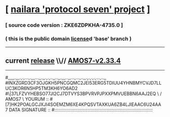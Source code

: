 
# [ [nailara 'protocol seven' project](http://nailara.network/) ]

### [ source code version : ZKE6ZDPKHA-4735.0 ]

### ( this is the public domain [license](../license)d 'base' branch )
---
## current [release](https://github.com/nailara-technologies/protocol-7/releases) \\\\// [AMOS7-v2.33.4](https://github.com/nailara-technologies/protocol-7/releases/tag/AMOS7-v2.33.4)
---

#,,,,,.,,,.,.,...,.,,,...,,.,,.,.,..,,..,,.,,,..,,...,...,..,,.,.,.,.,...,..,,
#INXZGRD3CF3OJGKH5PNCGQMC2JEI53ERG5TDIUU4YHNBMYCVJD7LLUC3KOR6N5HP5TM3KH6YO6AD2
#\\\|37LFZVYHEBSO77JI2CJ7DTVYS3BPVRVPJPXXPMVUEBBN6AAJ2EQ \ / AMOS7 \ YOURUM ::
#\[7]HK2POALGCJXJI4SOEMZM6XE4KPQSVTAXKUA6ZB4LJIEAAC6U24AA 7  DATA SIGNATURE ::
#:::::::::::::::::::::::::::::::::::::::::::::::::::::::::::::::::::::::::::::
